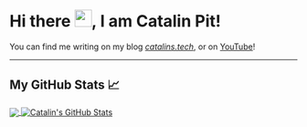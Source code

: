 # Hi there <img src="https://raw.githubusercontent.com/MartinHeinz/MartinHeinz/master/wave.gif" width="30px">, I am Catalin Pit!

You can find me writing on my blog *[catalins.tech](https://catalins.tech)*, or on [YouTube](https://catalins.tech/youtube)!

---

## My GitHub Stats &#x1f4c8;

<a href="https://github.com/catalinpit/catalinpit">
  <img align="center" src="https://github-readme-stats.vercel.app/api/top-langs/?username=catalinpit&hide=java,html&title_color=ffffff&text_color=c9cacc&icon_color=2bbc8a&bg_color=1d1f21" />
</a>
<a href="https://github.com/catalinpit/catalinpit">
  <img align="center" src="https://github-readme-stats.vercel.app/api?username=catalinpit&show_icons=true&line_height=27&count_private=true&title_color=ffffff&text_color=c9cacc&icon_color=2bbc8a&bg_color=1d1f21" alt="Catalin's GitHub Stats" />
</a>

<!--
**catalinpit/catalinpit** is a ✨ _special_ ✨ repository because its `README.md` (this file) appears on your GitHub profile.

Here are some ideas to get you started:

- 🔭 I’m currently working on ...
- 🌱 I’m currently learning ...
- 👯 I’m looking to collaborate on ...
- 🤔 I’m looking for help with ...
- 💬 Ask me about ...
- 📫 How to reach me: ...
- 😄 Pronouns: ...
- ⚡ Fun fact: ...
-->

